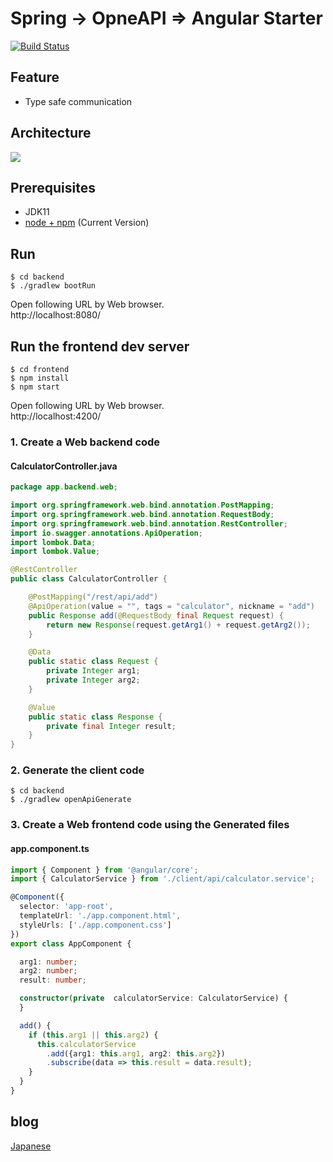 
# Spring -> OpneAPI => Angular Starter

[![Build Status](https://travis-ci.org/chibat/spring-openapi-angular-starter.svg?branch=master)](https://travis-ci.org/chibat/spring-openapi-angular-starter)

## Feature

* Type safe communication

## Architecture

<img src="https://docs.google.com/drawings/d/e/2PACX-1vSxXwLG6sgD4_NhSHS4cT3R2geZeDDz2lMDlSYnecIG77jE-Eu9KRdFYrLeMLV6LyBY6Ftft09APNHQ/pub?w=632&amp;h=367">

## Prerequisites

* JDK11
* [node + npm](https://nodejs.org/) (Current Version)

## Run

```
$ cd backend
$ ./gradlew bootRun
```

Open following URL by Web browser.  
http://localhost:8080/

## Run the frontend dev server

```
$ cd frontend
$ npm install
$ npm start
```

Open following URL by Web browser.  
http://localhost:4200/

### 1. Create a Web backend code

#### CalculatorController.java

```java
package app.backend.web;

import org.springframework.web.bind.annotation.PostMapping;
import org.springframework.web.bind.annotation.RequestBody;
import org.springframework.web.bind.annotation.RestController;
import io.swagger.annotations.ApiOperation;
import lombok.Data;
import lombok.Value;

@RestController
public class CalculatorController {

    @PostMapping("/rest/api/add")
    @ApiOperation(value = "", tags = "calculator", nickname = "add")
    public Response add(@RequestBody final Request request) {
        return new Response(request.getArg1() + request.getArg2());
    }

    @Data
    public static class Request {
        private Integer arg1;
        private Integer arg2;
    }

    @Value
    public static class Response {
        private final Integer result;
    }
}
```

### 2. Generate the client code

```
$ cd backend
$ ./gradlew openApiGenerate
```

### 3. Create a Web frontend code using the Generated files

#### app.component.ts

```typescript
import { Component } from '@angular/core';
import { CalculatorService } from './client/api/calculator.service';

@Component({
  selector: 'app-root',
  templateUrl: './app.component.html',
  styleUrls: ['./app.component.css']
})
export class AppComponent {

  arg1: number;
  arg2: number;
  result: number;

  constructor(private  calculatorService: CalculatorService) {
  }

  add() {
    if (this.arg1 || this.arg2) {
      this.calculatorService
        .add({arg1: this.arg1, arg2: this.arg2})
        .subscribe(data => this.result = data.result);
    }
  }
}
```

## blog

[Japanese](https://qiita.com/chibato/items/e4a748db12409b40c02f)
